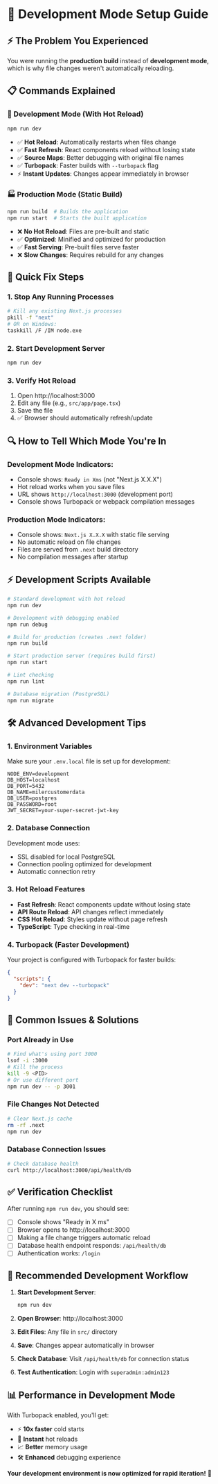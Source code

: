# 🚀 Development Mode Setup Guide

## ⚡ **The Problem You Experienced**

You were running the **production build** instead of **development mode**, which is why file changes weren't automatically reloading.

## 📋 **Commands Explained**

### **🔧 Development Mode (With Hot Reload)**

```bash
npm run dev
```

- ✅ **Hot Reload**: Automatically restarts when files change
- ✅ **Fast Refresh**: React components reload without losing state
- ✅ **Source Maps**: Better debugging with original file names
- ✅ **Turbopack**: Faster builds with `--turbopack` flag
- ⚡ **Instant Updates**: Changes appear immediately in browser

### **🏭 Production Mode (Static Build)**

```bash
npm run build  # Builds the application
npm run start  # Starts the built application
```

- ❌ **No Hot Reload**: Files are pre-built and static
- ✅ **Optimized**: Minified and optimized for production
- ✅ **Fast Serving**: Pre-built files serve faster
- ❌ **Slow Changes**: Requires rebuild for any changes

## 🎯 **Quick Fix Steps**

### **1. Stop Any Running Processes**

```bash
# Kill any existing Next.js processes
pkill -f "next"
# OR on Windows:
taskkill /F /IM node.exe
```

### **2. Start Development Server**

```bash
npm run dev
```

### **3. Verify Hot Reload**

1. Open http://localhost:3000
2. Edit any file (e.g., `src/app/page.tsx`)
3. Save the file
4. ✅ Browser should automatically refresh/update

## 🔍 **How to Tell Which Mode You're In**

### **Development Mode Indicators:**

- Console shows: `Ready in Xms` (not "Next.js X.X.X")
- Hot reload works when you save files
- URL shows `http://localhost:3000` (development port)
- Console shows Turbopack or webpack compilation messages

### **Production Mode Indicators:**

- Console shows: `Next.js X.X.X` with static file serving
- No automatic reload on file changes
- Files are served from `.next` build directory
- No compilation messages after startup

## ⚡ **Development Scripts Available**

```bash
# Standard development with hot reload
npm run dev

# Development with debugging enabled
npm run debug

# Build for production (creates .next folder)
npm run build

# Start production server (requires build first)
npm run start

# Lint checking
npm run lint

# Database migration (PostgreSQL)
npm run migrate
```

## 🛠️ **Advanced Development Tips**

### **1. Environment Variables**

Make sure your `.env.local` file is set up for development:

```env
NODE_ENV=development
DB_HOST=localhost
DB_PORT=5432
DB_NAME=milercustomerdata
DB_USER=postgres
DB_PASSWORD=root
JWT_SECRET=your-super-secret-jwt-key
```

### **2. Database Connection**

Development mode uses:

- SSL disabled for local PostgreSQL
- Connection pooling optimized for development
- Automatic connection retry

### **3. Hot Reload Features**

- **Fast Refresh**: React components update without losing state
- **API Route Reload**: API changes reflect immediately
- **CSS Hot Reload**: Styles update without page refresh
- **TypeScript**: Type checking in real-time

### **4. Turbopack (Faster Development)**

Your project is configured with Turbopack for faster builds:

```json
{
  "scripts": {
    "dev": "next dev --turbopack"
  }
}
```

## 🚨 **Common Issues & Solutions**

### **Port Already in Use**

```bash
# Find what's using port 3000
lsof -i :3000
# Kill the process
kill -9 <PID>
# Or use different port
npm run dev -- -p 3001
```

### **File Changes Not Detected**

```bash
# Clear Next.js cache
rm -rf .next
npm run dev
```

### **Database Connection Issues**

```bash
# Check database health
curl http://localhost:3000/api/health/db
```

## ✅ **Verification Checklist**

After running `npm run dev`, you should see:

- [ ] Console shows "Ready in X ms"
- [ ] Browser opens to http://localhost:3000
- [ ] Making a file change triggers automatic reload
- [ ] Database health endpoint responds: `/api/health/db`
- [ ] Authentication works: `/login`

## 🎯 **Recommended Development Workflow**

1. **Start Development Server**:

   ```bash
   npm run dev
   ```

2. **Open Browser**: http://localhost:3000

3. **Edit Files**: Any file in `src/` directory

4. **Save**: Changes appear automatically in browser

5. **Check Database**: Visit `/api/health/db` for connection status

6. **Test Authentication**: Login with `superadmin:admin123`

## 📊 **Performance in Development Mode**

With Turbopack enabled, you'll get:

- ⚡ **10x faster** cold starts
- 🔄 **Instant** hot reloads
- 📈 **Better** memory usage
- 🛠️ **Enhanced** debugging experience

**Your development environment is now optimized for rapid iteration!** 🚀
